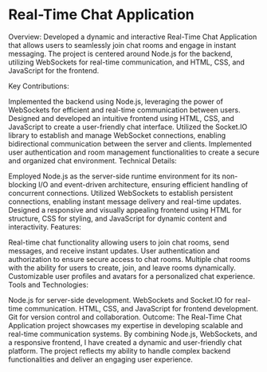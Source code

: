 # Real-Time Chat Application

Overview:
Developed a dynamic and interactive Real-Time Chat Application that allows users to seamlessly join chat rooms and engage in instant messaging. The project is centered around Node.js for the backend, utilizing WebSockets for real-time communication, and HTML, CSS, and JavaScript for the frontend.

Key Contributions:

Implemented the backend using Node.js, leveraging the power of WebSockets for efficient and real-time communication between users.
Designed and developed an intuitive frontend using HTML, CSS, and JavaScript to create a user-friendly chat interface.
Utilized the Socket.IO library to establish and manage WebSocket connections, enabling bidirectional communication between the server and clients.
Implemented user authentication and room management functionalities to create a secure and organized chat environment.
Technical Details:

Employed Node.js as the server-side runtime environment for its non-blocking I/O and event-driven architecture, ensuring efficient handling of concurrent connections.
Utilized WebSockets to establish persistent connections, enabling instant message delivery and real-time updates.
Designed a responsive and visually appealing frontend using HTML for structure, CSS for styling, and JavaScript for dynamic content and interactivity.
Features:

Real-time chat functionality allowing users to join chat rooms, send messages, and receive instant updates.
User authentication and authorization to ensure secure access to chat rooms.
Multiple chat rooms with the ability for users to create, join, and leave rooms dynamically.
Customizable user profiles and avatars for a personalized chat experience.
Tools and Technologies:

Node.js for server-side development.
WebSockets and Socket.IO for real-time communication.
HTML, CSS, and JavaScript for frontend development.
Git for version control and collaboration.
Outcome:
The Real-Time Chat Application project showcases my expertise in developing scalable and real-time communication systems. By combining Node.js, WebSockets, and a responsive frontend, I have created a dynamic and user-friendly chat platform. The project reflects my ability to handle complex backend functionalities and deliver an engaging user experience.
